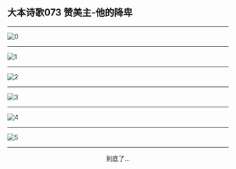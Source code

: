 
## 大本诗歌073 赞美主-他的降卑
        
<div id="aplayer0"></div>

<div id="aplayer1"></div>

<div id="aplayer2"></div>

---

<img alt="0" data-original="https://cdn.jsdelivr.net/gh/k34869/shi/data/d0069/0">

---

<img alt="1" data-original="https://cdn.jsdelivr.net/gh/k34869/shi/data/d0069/1">

---

<img alt="2" data-original="https://cdn.jsdelivr.net/gh/k34869/shi/data/d0069/2">

---

<img alt="3" data-original="https://cdn.jsdelivr.net/gh/k34869/shi/data/d0069/3">

---

<img alt="4" data-original="https://cdn.jsdelivr.net/gh/k34869/shi/data/d0069/4">

---

<img alt="5" data-original="https://cdn.jsdelivr.net/gh/k34869/shi/data/d0069/5">

---

<p style="text-align: center">到底了...</p>

<script src="/js/dist-view.js"></script>

<script>
MAIN.id = 'd0069';
        
const ap0 = new APlayer({
    container: document.getElementById('aplayer0'),
    volume: 1,
    loop: 'none',
    preload: 'none',
    audio: [{
        name: 'D73.mp3',
        artist: '大本诗歌',
        url: 'https://res.wx.qq.com/voice/getvoice?mediaid=MzI0NTk3MDM5M18yMjQ3NTE3MTY2',
        cover: '/favicon'
    }]
});
const ap1 = new APlayer({
    container: document.getElementById('aplayer1'),
    volume: 1,
    loop: 'none',
    preload: 'none',
    audio: [{
        name: 'D73第一节领唱.mp3',
        artist: '大本诗歌',
        url: 'https://res.wx.qq.com/voice/getvoice?mediaid=MzI0NTk3MDM5M18yMjQ3NTE3MTY3',
        cover: '/favicon'
    }]
});
const ap2 = new APlayer({
    container: document.getElementById('aplayer2'),
    volume: 1,
    loop: 'none',
    preload: 'none',
    audio: [{
        name: 'D73教唱版.mp3',
        artist: '大本诗歌',
        url: 'https://res.wx.qq.com/voice/getvoice?mediaid=MzI0NTk3MDM5M18yMjQ3NTE3MTY4',
        cover: '/favicon'
    }]
});
</script>
